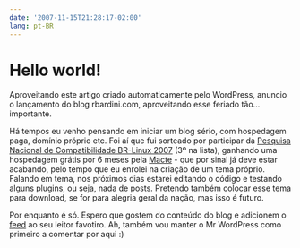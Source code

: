 ```yaml
---
date: '2007-11-15T21:28:17-02:00'
lang: pt-BR
---
```


# Hello world!

Aproveitando este artigo criado automaticamente pelo WordPress, anuncio o lançamento do blog rbardini.com, aproveitando esse feriado tão... importante.

Há tempos eu venho pensando em iniciar um blog sério, com hospedagem paga, domínio próprio etc. Foi aí que fui sorteado por participar da [Pesquisa Nacional de Compatibilidade BR-Linux 2007](http://br-linux.org/linux/sorteados-pesquisa-nacional-de-compatibilidade-br-linux-2007) (3º na lista), ganhando uma hospedagem grátis por 6 meses pela [Macte](http://www.macte.com.br/) - que por sinal já deve estar acabando, pelo tempo que eu enrolei na criação de um tema próprio. Falando em tema, nos próximos dias estarei editando o código e testando alguns plugins, ou seja, nada de posts. Pretendo também colocar esse tema para download, se for para alegria geral da nação, mas isso é futuro.

Por enquanto é só. Espero que gostem do conteúdo do blog e adicionem o [feed](http://feeds.feedburner.com/rbardini) ao seu leitor favotiro. Ah, também vou manter o Mr WordPress como primeiro a comentar por aqui :)
